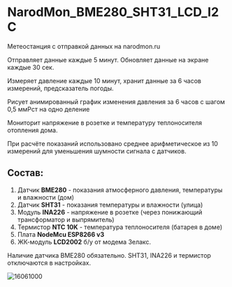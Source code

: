 # NarodMon_BME280_SHT31_LCD_I2C
Метеостанция с отправкой данных на narodmon.ru

Отправляет данные каждые 5 минут. Обновляет данные на экране каждые 30 сек.

Измеряет давление каждые 10 минут, хранит данные за 6 часов измерений, предсказатель погоды.

Рисует анимированный график изменения давления за 6 часов с шагом 0,5 ммРст на одно деление

Мониторит напряжение в розетке и температуру теплоносителя отопления дома.

При расчёте показаний использовано среднее арифметическое из 10 измерений для уменьшения шумности сигнала с датчиков.

## Состав:
1. Датчик **BME280** - показания атмосферного давления, температуры и влажности (дом)
2. Датчик **SHT31** - показания температуры и влажности (улица)
3. Модуль **INA226** - напряжение в розетке (через понижающий трансформатор и выпрямитель)
4. Термистор **NTC 10K** - температура теплоносителя (батарея в доме)
3. Плата **NodeMcu ESP8266 v3**
4. ЖК-модуль **LCD2002** б/у от модема Зелакс.

Наличие датчика BME280 обязательно. SHT31, INA226 и термистор отключаются в настройках.

![16061000](https://user-images.githubusercontent.com/98055908/164239378-d366e98a-9c05-487d-8f8a-fd02f09207ad.png)
